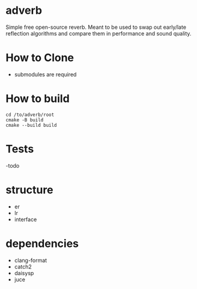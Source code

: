 # adverb

Simple free open-source reverb. Meant to be used to swap out early/late
reflection algorithms and compare them in performance and sound quality.

# How to Clone

- submodules are required

# How to build

```
cd /to/adverb/root
cmake -B build
cmake --build build
```

# Tests
 -todo

# structure
 - er
 - lr
 - interface

# dependencies
 - clang-format
 - catch2
 - daisysp
 - juce
